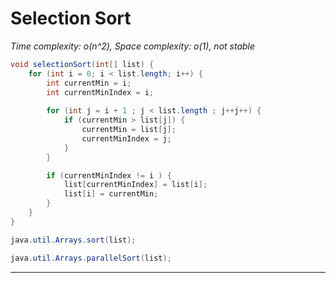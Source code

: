 # Selection Sort
*Time complexity: o(n^2), Space complexity: o(1), not stable*

```java
void selectionSort(int[] list) {
	for (int i = 0; i < list.length; i++) {
		int currentMin = i;
		int currentMinIndex = i;
		
		for (int j = i + 1 ; j < list.length ; j++j++) {
			if (currentMin > list[j]) {
				currentMin = list[j];
				currentMinIndex = j;
			}		
		}

		if (currentMinIndex != i ) {
			list[currentMinIndex] = list[i];
			list[i] = currentMin;
		}
	}
}
```

```java
java.util.Arrays.sort(list);
```

```java
java.util.Arrays.parallelSort(list);
```


---


